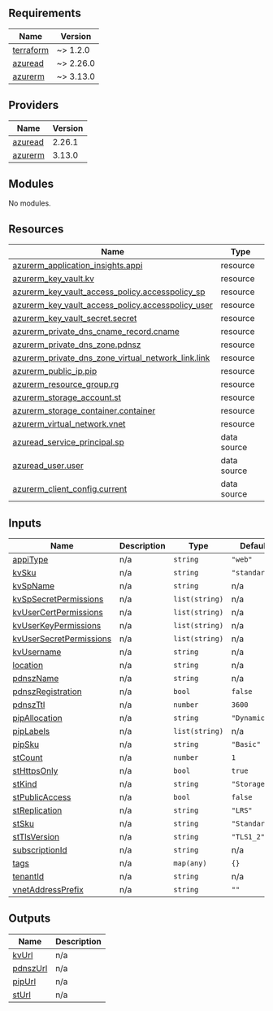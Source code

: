 ## Requirements

| Name | Version |
|------|---------|
| <a name="requirement_terraform"></a> [terraform](#requirement\_terraform) | ~> 1.2.0 |
| <a name="requirement_azuread"></a> [azuread](#requirement\_azuread) | ~> 2.26.0 |
| <a name="requirement_azurerm"></a> [azurerm](#requirement\_azurerm) | ~> 3.13.0 |

## Providers

| Name | Version |
|------|---------|
| <a name="provider_azuread"></a> [azuread](#provider\_azuread) | 2.26.1 |
| <a name="provider_azurerm"></a> [azurerm](#provider\_azurerm) | 3.13.0 |

## Modules

No modules.

## Resources

| Name | Type |
|------|------|
| [azurerm_application_insights.appi](https://registry.terraform.io/providers/hashicorp/azurerm/latest/docs/resources/application_insights) | resource |
| [azurerm_key_vault.kv](https://registry.terraform.io/providers/hashicorp/azurerm/latest/docs/resources/key_vault) | resource |
| [azurerm_key_vault_access_policy.accesspolicy_sp](https://registry.terraform.io/providers/hashicorp/azurerm/latest/docs/resources/key_vault_access_policy) | resource |
| [azurerm_key_vault_access_policy.accesspolicy_user](https://registry.terraform.io/providers/hashicorp/azurerm/latest/docs/resources/key_vault_access_policy) | resource |
| [azurerm_key_vault_secret.secret](https://registry.terraform.io/providers/hashicorp/azurerm/latest/docs/resources/key_vault_secret) | resource |
| [azurerm_private_dns_cname_record.cname](https://registry.terraform.io/providers/hashicorp/azurerm/latest/docs/resources/private_dns_cname_record) | resource |
| [azurerm_private_dns_zone.pdnsz](https://registry.terraform.io/providers/hashicorp/azurerm/latest/docs/resources/private_dns_zone) | resource |
| [azurerm_private_dns_zone_virtual_network_link.link](https://registry.terraform.io/providers/hashicorp/azurerm/latest/docs/resources/private_dns_zone_virtual_network_link) | resource |
| [azurerm_public_ip.pip](https://registry.terraform.io/providers/hashicorp/azurerm/latest/docs/resources/public_ip) | resource |
| [azurerm_resource_group.rg](https://registry.terraform.io/providers/hashicorp/azurerm/latest/docs/resources/resource_group) | resource |
| [azurerm_storage_account.st](https://registry.terraform.io/providers/hashicorp/azurerm/latest/docs/resources/storage_account) | resource |
| [azurerm_storage_container.container](https://registry.terraform.io/providers/hashicorp/azurerm/latest/docs/resources/storage_container) | resource |
| [azurerm_virtual_network.vnet](https://registry.terraform.io/providers/hashicorp/azurerm/latest/docs/resources/virtual_network) | resource |
| [azuread_service_principal.sp](https://registry.terraform.io/providers/hashicorp/azuread/latest/docs/data-sources/service_principal) | data source |
| [azuread_user.user](https://registry.terraform.io/providers/hashicorp/azuread/latest/docs/data-sources/user) | data source |
| [azurerm_client_config.current](https://registry.terraform.io/providers/hashicorp/azurerm/latest/docs/data-sources/client_config) | data source |

## Inputs

| Name | Description | Type | Default | Required |
|------|-------------|------|---------|:--------:|
| <a name="input_appiType"></a> [appiType](#input\_appiType) | n/a | `string` | `"web"` | no |
| <a name="input_kvSku"></a> [kvSku](#input\_kvSku) | n/a | `string` | `"standard"` | no |
| <a name="input_kvSpName"></a> [kvSpName](#input\_kvSpName) | n/a | `string` | n/a | yes |
| <a name="input_kvSpSecretPermissions"></a> [kvSpSecretPermissions](#input\_kvSpSecretPermissions) | n/a | `list(string)` | n/a | yes |
| <a name="input_kvUserCertPermissions"></a> [kvUserCertPermissions](#input\_kvUserCertPermissions) | n/a | `list(string)` | n/a | yes |
| <a name="input_kvUserKeyPermissions"></a> [kvUserKeyPermissions](#input\_kvUserKeyPermissions) | n/a | `list(string)` | n/a | yes |
| <a name="input_kvUserSecretPermissions"></a> [kvUserSecretPermissions](#input\_kvUserSecretPermissions) | n/a | `list(string)` | n/a | yes |
| <a name="input_kvUsername"></a> [kvUsername](#input\_kvUsername) | n/a | `string` | n/a | yes |
| <a name="input_location"></a> [location](#input\_location) | n/a | `string` | n/a | yes |
| <a name="input_pdnszName"></a> [pdnszName](#input\_pdnszName) | n/a | `string` | n/a | yes |
| <a name="input_pdnszRegistration"></a> [pdnszRegistration](#input\_pdnszRegistration) | n/a | `bool` | `false` | no |
| <a name="input_pdnszTtl"></a> [pdnszTtl](#input\_pdnszTtl) | n/a | `number` | `3600` | no |
| <a name="input_pipAllocation"></a> [pipAllocation](#input\_pipAllocation) | n/a | `string` | `"Dynamic"` | no |
| <a name="input_pipLabels"></a> [pipLabels](#input\_pipLabels) | n/a | `list(string)` | n/a | yes |
| <a name="input_pipSku"></a> [pipSku](#input\_pipSku) | n/a | `string` | `"Basic"` | no |
| <a name="input_stCount"></a> [stCount](#input\_stCount) | n/a | `number` | `1` | no |
| <a name="input_stHttpsOnly"></a> [stHttpsOnly](#input\_stHttpsOnly) | n/a | `bool` | `true` | no |
| <a name="input_stKind"></a> [stKind](#input\_stKind) | n/a | `string` | `"StorageV2"` | no |
| <a name="input_stPublicAccess"></a> [stPublicAccess](#input\_stPublicAccess) | n/a | `bool` | `false` | no |
| <a name="input_stReplication"></a> [stReplication](#input\_stReplication) | n/a | `string` | `"LRS"` | no |
| <a name="input_stSku"></a> [stSku](#input\_stSku) | n/a | `string` | `"Standard"` | no |
| <a name="input_stTlsVersion"></a> [stTlsVersion](#input\_stTlsVersion) | n/a | `string` | `"TLS1_2"` | no |
| <a name="input_subscriptionId"></a> [subscriptionId](#input\_subscriptionId) | n/a | `string` | n/a | yes |
| <a name="input_tags"></a> [tags](#input\_tags) | n/a | `map(any)` | `{}` | no |
| <a name="input_tenantId"></a> [tenantId](#input\_tenantId) | n/a | `string` | n/a | yes |
| <a name="input_vnetAddressPrefix"></a> [vnetAddressPrefix](#input\_vnetAddressPrefix) | n/a | `string` | `""` | no |

## Outputs

| Name | Description |
|------|-------------|
| <a name="output_kvUrl"></a> [kvUrl](#output\_kvUrl) | n/a |
| <a name="output_pdnszUrl"></a> [pdnszUrl](#output\_pdnszUrl) | n/a |
| <a name="output_pipUrl"></a> [pipUrl](#output\_pipUrl) | n/a |
| <a name="output_stUrl"></a> [stUrl](#output\_stUrl) | n/a |
